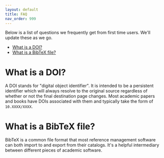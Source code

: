 ```yaml
---
layout: default
title: FAQ
nav_order: 999
---
```

Below is a list of questions we frequently get from first time users.  We'll update these as we go.

- [What is a DOI?](#what-is-a-doi)
- [What is a BibTeX file?](#what-is-a-bibtex-file)

# What is a DOI?
A DOI stands for "digital object identifier".  It is intended to be a persistent identifier which will always resolve to the original source regardless of whether or not the final destination page changes.  Most academic papers and books have DOIs associated with them and typically take the form of `10.XXXX/XXXX`.

# What is a BibTeX file?
BibTeX is a common file format that most reference management software can both import to and export from their catalogs.  It's a helpful intermediary between different pieces of academic software.  